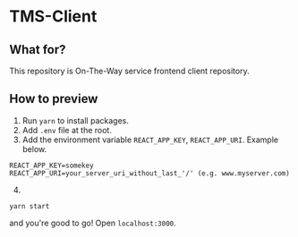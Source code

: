 # TMS-Client

## What for?

This repository is On-The-Way service frontend client repository.

## How to preview

1. Run `yarn` to install packages.
2. Add `.env` file at the root.
3. Add the environment variable `REACT_APP_KEY`, `REACT_APP_URI`. Example below.

```
REACT_APP_KEY=somekey
REACT_APP_URI=your_server_uri_without_last_'/' (e.g. www.myserver.com)
```

4.

```
yarn start
```

and you're good to go! Open `localhost:3000`.
